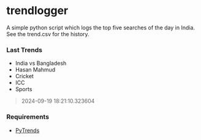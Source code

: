 # trendlogger
A simple python script which logs the top five searches of the day in India.<br>See the trend.csv for the history.<br>

<!-- Last Trends -->
### Last Trends
* India vs Bangladesh
* Hasan Mahmud
* Cricket
* ICC
* Sports
> 2024-09-19 18:21:10.323604

<!-- Requirements -->
### Requirements
* [PyTrends](https://github.com/dreyco676/pytrends)
